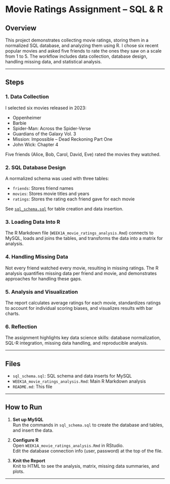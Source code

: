 # Movie Ratings Assignment – SQL & R

## Overview

This project demonstrates collecting movie ratings, storing them in a normalized SQL database, and analyzing them using R. I chose six recent popular movies and asked five friends to rate the ones they saw on a scale from 1 to 5. The workflow includes data collection, database design, handling missing data, and statistical analysis.

---

## Steps

### 1. Data Collection

I selected six movies released in 2023:
- Oppenheimer
- Barbie
- Spider-Man: Across the Spider-Verse
- Guardians of the Galaxy Vol. 3
- Mission: Impossible – Dead Reckoning Part One
- John Wick: Chapter 4

Five friends (Alice, Bob, Carol, David, Eve) rated the movies they watched.

### 2. SQL Database Design

A normalized schema was used with three tables:
- `friends`: Stores friend names
- `movies`: Stores movie titles and years
- `ratings`: Stores the rating each friend gave for each movie

See [`sql_schema.sql`](./sql_schema.sql) for table creation and data insertion.

### 3. Loading Data Into R

The R Markdown file (`WEEK1A_movie_ratings_analysis.Rmd`) connects to MySQL, loads and joins the tables, and transforms the data into a matrix for analysis.

### 4. Handling Missing Data

Not every friend watched every movie, resulting in missing ratings. The R analysis quantifies missing data per friend and movie, and demonstrates approaches for handling these gaps.

### 5. Analysis and Visualization

The report calculates average ratings for each movie, standardizes ratings to account for individual scoring biases, and visualizes results with bar charts.

### 6. Reflection

The assignment highlights key data science skills: database normalization, SQL-R integration, missing data handling, and reproducible analysis.

---

## Files

- `sql_schema.sql`: SQL schema and data inserts for MySQL
- `WEEK1A_movie_ratings_analysis.Rmd`: Main R Markdown analysis
- `README.md`: This file

---

## How to Run

1. **Set up MySQL**  
   Run the commands in `sql_schema.sql` to create the database and tables, and insert the data.

2. **Configure R**  
   Open `WEEK1A_movie_ratings_analysis.Rmd` in RStudio.  
   Edit the database connection info (user, password) at the top of the file.

3. **Knit the Report**  
   Knit to HTML to see the analysis, matrix, missing data summaries, and plots.

---

